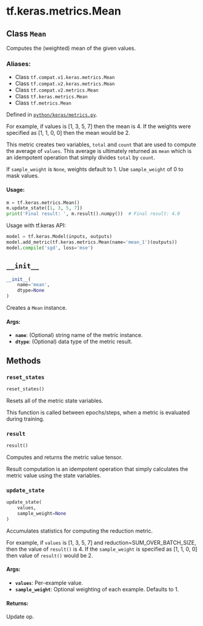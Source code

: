 <div itemscope itemtype="http://developers.google.com/ReferenceObject">
<meta itemprop="name" content="tf.keras.metrics.Mean" />
<meta itemprop="path" content="Stable" />
<meta itemprop="property" content="__init__"/>
<meta itemprop="property" content="reset_states"/>
<meta itemprop="property" content="result"/>
<meta itemprop="property" content="update_state"/>
</div>

# tf.keras.metrics.Mean

## Class `Mean`

Computes the (weighted) mean of the given values.



### Aliases:

* Class `tf.compat.v1.keras.metrics.Mean`
* Class `tf.compat.v2.keras.metrics.Mean`
* Class `tf.compat.v2.metrics.Mean`
* Class `tf.keras.metrics.Mean`
* Class `tf.metrics.Mean`



Defined in [`python/keras/metrics.py`](/code/stable/tensorflow/python/keras/metrics.py).

<!-- Placeholder for "Used in" -->

For example, if values is [1, 3, 5, 7] then the mean is 4.
If the weights were specified as [1, 1, 0, 0] then the mean would be 2.

This metric creates two variables, `total` and `count` that are used to
compute the average of `values`. This average is ultimately returned as `mean`
which is an idempotent operation that simply divides `total` by `count`.

If `sample_weight` is `None`, weights default to 1.
Use `sample_weight` of 0 to mask values.

#### Usage:



```python
m = tf.keras.metrics.Mean()
m.update_state([1, 3, 5, 7])
print('Final result: ', m.result().numpy())  # Final result: 4.0
```

Usage with tf.keras API:

```python
model = tf.keras.Model(inputs, outputs)
model.add_metric(tf.keras.metrics.Mean(name='mean_1')(outputs))
model.compile('sgd', loss='mse')
```

<h2 id="__init__"><code>__init__</code></h2>

``` python
__init__(
    name='mean',
    dtype=None
)
```

Creates a `Mean` instance.


#### Args:


* <b>`name`</b>: (Optional) string name of the metric instance.
* <b>`dtype`</b>: (Optional) data type of the metric result.



## Methods

<h3 id="reset_states"><code>reset_states</code></h3>

``` python
reset_states()
```

Resets all of the metric state variables.

This function is called between epochs/steps,
when a metric is evaluated during training.

<h3 id="result"><code>result</code></h3>

``` python
result()
```

Computes and returns the metric value tensor.

Result computation is an idempotent operation that simply calculates the
metric value using the state variables.

<h3 id="update_state"><code>update_state</code></h3>

``` python
update_state(
    values,
    sample_weight=None
)
```

Accumulates statistics for computing the reduction metric.

For example, if `values` is [1, 3, 5, 7] and reduction=SUM_OVER_BATCH_SIZE,
then the value of `result()` is 4. If the `sample_weight` is specified as
[1, 1, 0, 0] then value of `result()` would be 2.

#### Args:


* <b>`values`</b>: Per-example value.
* <b>`sample_weight`</b>: Optional weighting of each example. Defaults to 1.


#### Returns:

Update op.




